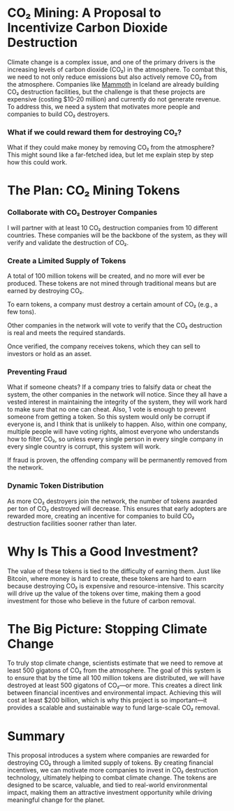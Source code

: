 # CO₂ Mining: A Proposal to Incentivize Carbon Dioxide Destruction

Climate change is a complex issue, and one of the primary drivers is the increasing levels of carbon dioxide (CO₂) in the atmosphere. To combat this, we need to not only reduce emissions but also actively remove CO₂ from the atmosphere. Companies like [Mammoth](https://climeworks.com/plant-mammoth) in Iceland are already building CO₂ destruction facilities, but the challenge is that these projects are expensive (costing $10-20 million) and currently do not generate revenue. To address this, we need a system that motivates more people and companies to build CO₂ destroyers.

### What if we could reward them for destroying CO₂?
What if they could make money by removing CO₂ from the atmosphere?
This might sound like a far-fetched idea, but let me explain step by step how this could work.

# The Plan: CO₂ Mining Tokens
### Collaborate with CO₂ Destroyer Companies
I will partner with at least 10 CO₂ destruction companies from 10 different countries. These companies will be the backbone of the system, as they will verify and validate the destruction of CO₂.

### Create a Limited Supply of Tokens
A total of 100 million tokens will be created, and no more will ever be produced. These tokens are not mined through traditional means but are earned by destroying CO₂.

To earn tokens, a company must destroy a certain amount of CO₂ (e.g., a few tons).

Other companies in the network will vote to verify that the CO₂ destruction is real and meets the required standards.

Once verified, the company receives tokens, which they can sell to investors or hold as an asset.

### Preventing Fraud

What if someone cheats? 
If a company tries to falsify data or cheat the system, the other companies in the network will notice. Since they all have a vested interest in maintaining the integrity of the system, they will work hard to make sure that no one can cheat. Also, 1 vote is enough to prevent someone from getting a token. So this system would only be corrupt if everyone is, and I think that is unlikely to happen. Also, within one company, multiple people will have voting rights, almost everyone who understands how to filter CO₂, so unless every single person in every single company in every single country is corrupt, this system will work.

If fraud is proven, the offending company will be permanently removed from the network.

### Dynamic Token Distribution

As more CO₂ destroyers join the network, the number of tokens awarded per ton of CO₂ destroyed will decrease. This ensures that early adopters are rewarded more, creating an incentive for companies to build CO₂ destruction facilities sooner rather than later.

# Why Is This a Good Investment?
The value of these tokens is tied to the difficulty of earning them. Just like Bitcoin, where money is hard to create, these tokens are hard to earn because destroying CO₂ is expensive and resource-intensive. This scarcity will drive up the value of the tokens over time, making them a good investment for those who believe in the future of carbon removal.

# The Big Picture: Stopping Climate Change
To truly stop climate change, scientists estimate that we need to remove at least 500 gigatons of CO₂ from the atmosphere. The goal of this system is to ensure that by the time all 100 million tokens are distributed, we will have destroyed at least 500 gigatons of CO₂—or more. This creates a direct link between financial incentives and environmental impact. Achieving this will cost at least $200 billion, which is why this project is so important—it provides a scalable and sustainable way to fund large-scale CO₂ removal.

# Summary
This proposal introduces a system where companies are rewarded for destroying CO₂ through a limited supply of tokens. By creating financial incentives, we can motivate more companies to invest in CO₂ destruction technology, ultimately helping to combat climate change. The tokens are designed to be scarce, valuable, and tied to real-world environmental impact, making them an attractive investment opportunity while driving meaningful change for the planet.
